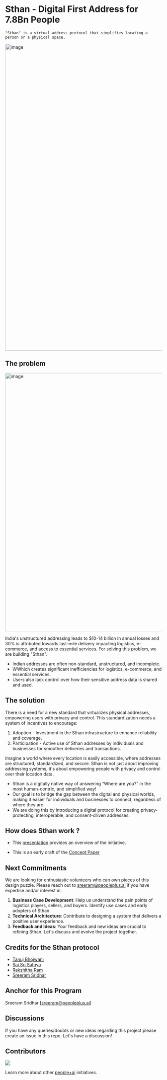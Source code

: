 # Sthan - Digital First Address for 7.8Bn People

```
"Sthan" is a virtual address protocol that simplifies locating a person or a physical space. 
```
<img width="988" alt="image" src="https://github.com/PeoplePlusAI/Sthan/assets/151424479/69ffcadf-fbc6-4d2c-939b-c5849c6eb3f2">

## The problem

<img width="832" alt="image" src="https://github.com/PeoplePlusAI/Sthan/assets/151424479/3c329671-4984-47c3-bbcf-a49a04c8fc4c">

India's unstructured addressing leads to $10-14 billion in annual losses and 30% is attributed towards last-mile delivery impacting logistics, e-commerce, and access to essential services. For solving this problem, we are building "Sthan". 

* Indian addresses are often non-standard, unstructured, and incomplete. 
* WWhich creates significant inefficiencies for logistics, e-commerce, and essential services. 
* Users also lack control over how their sensitive address data is shared and used.

## The solution  

There is a need for a new standard that virtualizes physical addresses, empowering users with privacy and control. This standardization needs a system of incentives to encourage:


1. Adoption - Investment in the Sthan infrastructure to enhance reliability and coverage.
2. Participation - Active use of Sthan addresses by individuals and businesses for smoother deliveries and transactions.


Imagine a world where every location is easily accessible, where addresses are structured, standardized, and secure. Sthan is not just about improving addressing systems, it's about empowering people with privacy and control over their location data.
 
* Sthan is a digitally native way of answering “Where are you?” in the most human-centric, and simplified way! 
* Our goal is to bridge the gap between the digital and physical worlds, making it easier for individuals and businesses to connect, regardless of where they are. 
* We are doing this by introducing a digital protocol for creating privacy-protecting, interoperable, and consent-driven addresses.


## How does Sthan work ?

* This [presentation](https://docs.google.com/presentation/d/1S9vpHJ4-IhFt1T797lXOVB-yKXNZsy1c/edit?usp=sharing&ouid=114966122103238172500&rtpof=true&sd=true) provides an overview of the initiative.

* This is an early draft of the [Concept Paper](https://docs.google.com/document/d/1J1GJS8XHt3xQmyPngwO3rvbq7JBCEjdA/edit?usp=sharing&ouid=114966122103238172500&rtpof=true&sd=true) 



## Next Commitments

We are looking for enthusiastic volunteers who can own pieces of this design puzzle. Please reach out to sreeram@peopleplus.ai if you have expertise and/or interest in:
1. **Business Case Development**: Help us understand the pain points of logistics players, sellers, and buyers. Identify use cases and early adopters of Sthan.
2. **Technical Architecture**: Contribute to designing a system that delivers a positive user experience.
3. **Feedback and Ideas**: Your feedback and new ideas are crucial to refining Sthan. Let's discuss and evolve the project together.

## Credits for the Sthan protocol

* [Tanuj Bhojwani](https://www.linkedin.com/in/tanujbhojwani/) 
* [Sai Sri Sathya](https://www.linkedin.com/in/saisrisathya/) 
* [Rakshitha Ram](https://www.linkedin.com/in/rakshitha-ram-48351039/)
* [Sreeram Sridhar](https://www.linkedin.com/in/sreeram-sridhar/)

## Anchor for this Program 

Sreeram Sridhar [sreeram@peopleplus.ai]

## Discussions

If you have any queries/doubts or new ideas regarding this project please create an issue in this repo. Let's have a discussion!

## Contributors
<a href="https://github.com/PeoplePlusAI/Sthan/graphs/contributors">
  <img src="https://contrib.rocks/image?repo=PeoplePlusAI/Sthan" />
</a>

Learn more about other [people+ai](https://peopleplus.ai/) initiatives.


  
